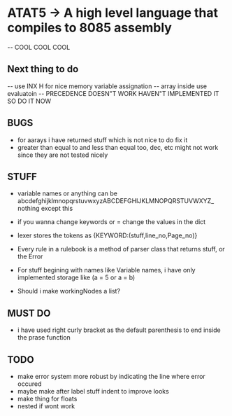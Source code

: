 # ATAT5 -> A high level language that compiles to 8085 assembly
-- COOL COOL COOL

## Next thing to do
-- use INX H for nice memory variable assignation
-- array inside use evaluatoin
-- PRECEDENCE DOESN"T WORK HAVEN"T IMPLEMENTED IT SO DO IT NOW

## BUGS
- for aarays i have returned stuff which is not nice to do fix it 
- greater than equal to and less than equal too, dec, etc might not work 
    since they are not tested nicely



## STUFF
- variable names or anything can be abcdefghijklmnopqrstuvwxyzABCDEFGHIJKLMNOPQRSTUVWXYZ_ nothing except this

- if you wanna change keywords or = change the values in the dict

- lexer stores the tokens as {KEYWORD:(stuff,line_no,Page_no)}

- Every rule in a rulebook is a method of parser class that returns stuff, or the Error

- For stuff begining with names like Variable names, i have only implemented storage like (a = 5 or a = b)

- Should i make workingNodes a list?

## MUST DO
- i have used right curly bracket as the default parenthesis to end inside the prase function

## TODO
- make error system more robust by indicating the line where error occured
- maybe make after label stuff indent to improve looks
-   make thing for floats
- nested if wont work

